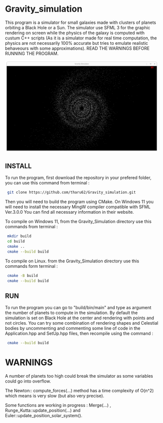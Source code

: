 # Gravity_simulation
This program is a simulator for small galaxies made with clusters of planets orbiting a Black Hole or a Sun. The simulator use SFML 3 for the graphic rendering on screen while the physics of the galaxy is computed with custum C++ scripts (As it is a simulator made for real time computation, the physics are not necessarily 100% accurate but tries to emulate realistic behaveours with some approximations). READ THE WARNINGS BEFORE RUNNING THE PROGRAM.

![alt text](image.png)

## INSTALL
To run the program, first download the repository in your prefered folder, you can use this command from terminal :
```bash
 git clone https://github.com/tharu62/Gravity_simulation.git
```
Then you will need to build the program using CMake. On Windows 11 you will need to install the necessary MingW compiler compatible with SFML Ver.3.0.0
You can find all necessary information in their website. 

To compile on Windows 11, from the Gravity_Simulation directory use this commands from terminal :
```bash
 mkdir build
 cd build
 cmake ..
 cmake --build build
```

To compile on Linux. from the Gravity_Simulation directory use this commands form terminal :
```bash
 cmake -B build
 cmake --build build
```

## RUN

To run the program you can go to "build/bin/main" and type as argument the number of planets to compute in the simulation.
By default the simulation is set on Black Hole at the center and rendering with points and not circles.
You can try some combination of rendering shapes and Celestial bodies by uncommenting and commenting some line of code in the Application.hpp and SetUp.hpp files, then recompile using the command :
```bash 
 cmake --build build
```

# WARNINGS

A number of planets too high could break the simulator as some variables could go into overflow. 

The Newton:: compute_forces(...) method has a time complexity of O(n^2) which means is very slow (but also very precise).

Some functions are working in progress : Merge(...) , Runge_Kutta::update_position(...) and Euler::update_position_solar_system().

<!-- On Linux the behaviour of the Barnes_Hut algorithm is significantly different (it could be becouse of different compilers optimization), to fix this problem i have added a variable called "LINUX_SCALE_FACTOR 0.25" in the Barnes_Hut_algorithm.hpp file. By default is set to Linux, if you want to run on Windows set it to 1. -->